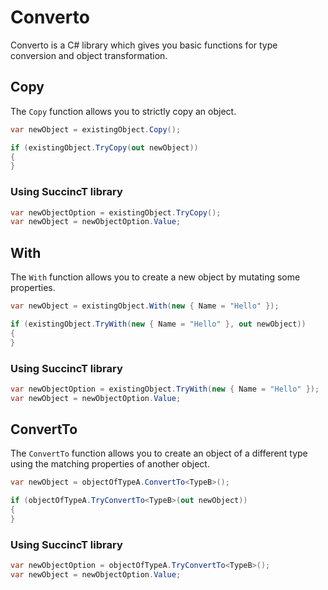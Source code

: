 # Converto

Converto is a C# library which gives you basic functions for type conversion and object transformation.

## Copy

The `Copy` function allows you to strictly copy an object.

```csharp
var newObject = existingObject.Copy();
```

```csharp
if (existingObject.TryCopy(out newObject))
{
}
```

### Using SuccincT library

```csharp
var newObjectOption = existingObject.TryCopy();
var newObject = newObjectOption.Value;
```

## With

The `With` function allows you to create a new object by mutating some properties.

```csharp
var newObject = existingObject.With(new { Name = "Hello" });
```

```csharp
if (existingObject.TryWith(new { Name = "Hello" }, out newObject))
{
}
```

### Using SuccincT library

```csharp
var newObjectOption = existingObject.TryWith(new { Name = "Hello" });
var newObject = newObjectOption.Value;
```

## ConvertTo

The `ConvertTo` function allows you to create an object of a different type using the matching properties of another object.

```csharp
var newObject = objectOfTypeA.ConvertTo<TypeB>();
```

```csharp
if (objectOfTypeA.TryConvertTo<TypeB>(out newObject))
{
}
```

### Using SuccincT library

```csharp
var newObjectOption = objectOfTypeA.TryConvertTo<TypeB>();
var newObject = newObjectOption.Value;
```